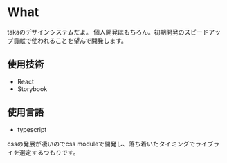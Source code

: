 # What

takaのデザインシステムだよ。
個人開発はもちろん。初期開発のスピードアップ貢献で使われることを望んで開発します。

## 使用技術
- React
- Storybook

## 使用言語
- typescript


cssの発展が凄いのでcss moduleで開発し、落ち着いたタイミングでライブライを選定するつもりです。

